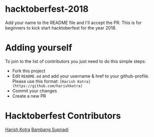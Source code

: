 # hacktoberfest-2018
Add your name to the README file and I'll accept the PR. This is for beginners to kick start hacktoberfest for the year 2018.

# Adding yourself

To join to the list of contributors you just need to do this simple steps:
* Fork this project
* Edit `README.md` and add your username & href to your github-profile. Please use this format:
  `[Harish Kotra](https://github.com/harishkotra)`
* Commit your changes
* Create a new PR

# Hacktoberfest Contributors 

[Harish Kotra](https://github.com/harishkotra)
[Bambang Supriadi](https://github.com/bamsarts)